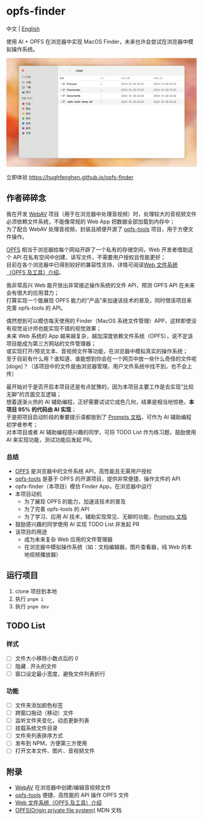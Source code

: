 # opfs-finder

中文 | [English](./README_US.md)

使用 AI + OPFS 在浏览器中实现 MacOS Finder，未来也许会尝试在浏览器中模拟操作系统。

![preview img](./preview.png)

立即体验 <https://hughfenghen.github.io/opfs-finder>

## 作者碎碎念

我在开发 [WebAV][1] 项目（用于在浏览器中处理音视频）时，处理较大的音视频文件必须依赖文件系统，不能像常规的 Web App 把数据全部加载到内存中；  
为了配合 WebAV 处理音视频，封装且顺便开源了 [opfs-tools][2] 项目，用于方便文件操作。

[OPFS][4] 相当于浏览器给每个网站开辟了一个私有的存储空间，Web 开发者借助这个 API 在私有空间中创建、读写文件，不需要用户授权且性能更好；  
目前在各个浏览器中已得到较好的兼容性支持，详情可阅读[Web 文件系统（OPFS 及工具）介绍][3]。

我非常高兴 Web 能开放出非常接近操作系统的文件 API，预测 OPFS API 在未来会有很大的应用潜力；  
打算实现一个能展现 OPFS 能力的“产品”来加速该技术的普及，同时借该项目来完善 opfs-tools 的 API。

偶然想到可以模仿每天使用的 Finder（MacOS 系统文件管理）APP，这样即使没有视觉设计师也能实现不错的视觉效果；  
未来 Web 系统的 App 越来越复杂，越加深度依赖文件系统（OPFS），说不定该项目能成为第三方网站的文件管理器；  
或实现打开/预览文本、音视频文件等功能，在浏览器中模拟真实的操作系统；  
至于目前有什么用？谁知道、谁能想到你会在一个网页中放一些什么奇怪的文件呢[doge]？（该项目中的文件是由浏览器管理，用户文件系统中找不到，也不会上传）

最开始对于是否开启本项目还是有点犹豫的，因为本项目主要工作是去实现“比较无聊”的页面交互逻辑；  
想着逐渐火热的 AI 辅助编程，正好需要试试它成色几何，结果是相当地惊艳，**本项目 95% 的代码由 AI 实现**；  
于是把项目启动阶段的重要提示语都放到了 [Prompts 文档](./prompts.md)，可作为 AI 辅助编程初学者参考；  
对本项目或者 AI 辅助编程感兴趣的同学，可将 TODO List 作为练习题，鼓励使用 AI 来实现功能，测试功能后发起 PR。

### 总结

- [OPFS][4] 是浏览器中的文件系统 API，高性能且无需用户授权
- [opfs-tools][2] 是基于 OPFS 的开源项目，提供非常便捷、操作文件的 API
- opfs-finder（本项目）模仿 Finder App，在浏览器中运行
- 本项目动机
  - 为了展现 OPFS 的能力，加速该技术的普及
  - 为了完善 opfs-tools 的 API
  - 为了学习、应用 AI 技术，辅助实现常见、无聊的功能，[Prompts 文档](./prompts.md)
- 鼓励感兴趣的同学使用 AI 实现 TODO List 并发起 PR
- 该项目的用途
  - 成为未来复杂 Web 应用的文件管理器
  - 在浏览器中模拟操作系统（如：文档编辑器，图片查看器，纯 Web 的本地视频播放器）

## 运行项目

1. clone 项目到本地
2. 执行 `pnpm i`
3. 执行 `pnpm dev`

## TODO List

### 样式

- [ ] 文件大小移除小数点后的 0
- [ ] 隐藏 . 开头的文件
- [ ] 窗口设定最小宽度，避免文件列表折行

### 功能

- [ ] 文件夹添加颜色标签
- [ ] 跨窗口拖动（移动）文件
- [ ] 监听文件夹变化，动态更新列表
- [ ] 挂载系统文件目录
- [ ] 文件夹列表排序方式
- [ ] 发布到 NPM，方便第三方使用
- [ ] 打开文本文件、图片、音视频文件

## 附录

- [WebAV][1] 在浏览器中创建/编辑音视频文件
- [opfs-tools][2] 便捷、高性能的 API 操作 OPFS 文件
- [Web 文件系统（OPFS 及工具）介绍][3]
- [OPFS(Origin private file system)][4] MDN 文档

[1]: https://github.com/bilibili/WebAV
[2]: https://github.com/hughfenghen/opfs-tools
[3]: https://hughfenghen.github.io/posts/2024/03/14/web-storage-and-opfs/
[4]: https://developer.mozilla.org/zh-CN/docs/Web/API/File_System_API/Origin_private_file_system
